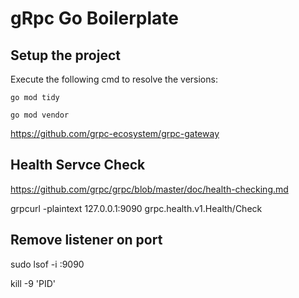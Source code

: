 # gRpc Go Boilerplate

## Setup the project

Execute the following cmd to resolve the versions:

`go mod tidy`

`go mod vendor`

https://github.com/grpc-ecosystem/grpc-gateway

## Health Servce Check

https://github.com/grpc/grpc/blob/master/doc/health-checking.md

grpcurl -plaintext 127.0.0.1:9090 grpc.health.v1.Health/Check

## Remove listener on port

sudo lsof -i :9090

kill -9 'PID'
